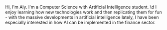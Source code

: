 Hi, I'm Aly. I'm a Computer Science with Artificial Intelligence student. \d
I enjoy learning how new technologies work and then replicating them for fun - with the massive developments in artificial intelligence lately, I have been especially interested in how AI can be implemented in the finance sector. 

